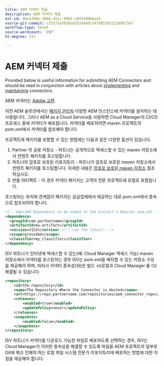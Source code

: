 ```yaml
---
title: AEM 커넥터 제출
description: AEM 커넥터 제출
exl-id: 9be1f00e-3666-411c-9001-c047e90b6ee5
source-git-commit: cf3273af030a8352044dcf4f88539121249b73e7
workflow-type: tm+mt
source-wordcount: '297'
ht-degree: 11%

---
```


AEM 커넥터 제출
===========================

Provided below is useful information for submitting AEM Connectors and should be read in conjunction with articles about [implementing](implement.md) and  [maintaining](maintain.md) connectors.

AEM 커넥터는 [Adobe 교환](https://partners.adobe.com/exchangeprogram/experiencecloud).

이전 AEM 솔루션에서는 [패키지 관리자](/help/implementing/developing/tools/package-manager.md) 다양한 AEM 인스턴스에 커넥터를 설치하는 데 사용됩니다. 그러나 AEM as a Cloud Service을 사용하면 Cloud Manager의 CI/CD 프로세스 중에 커넥터가 배포됩니다. 커넥터를 배포하려면 maven 프로젝트의 pom.xml에서 커넥터를 참조해야 합니다.

프로젝트에 패키지를 포함할 수 있는 방법에는 다음과 같은 다양한 옵션이 있습니다.

1. Partner 의 공용 저장소 - 파트너는 공개적으로 액세스할 수 있는 maven 저장소에서 컨텐츠 패키지를 호스팅합니다
1. 파트너의 암호로 보호된 리포지토리 - 파트너가 암호로 보호된 maven 저장소에서 컨텐츠 패키지를 호스팅합니다. 자세한 내용은 [암호로 보호된 maven 저장소](https://experienceleague.adobe.com/docs/experience-manager-cloud-service/implementing/using-cloud-manager/create-application-project/setting-up-project.html?lang=en#password-protected-maven-repositories) 참조하십시오.
1. 번들 아티팩트 - 이 경우 커넥터 패키지는 고객의 전문 프로젝트에 로컬로 포함됩니다.

호스팅되는 위치에 관계없이 패키지는 공급업체에서 제공하는 대로 pom.xml에서 종속으로 참조되어야 합니다.

```xml
<!-- UberJAR Dependency to be added to the project's Reactor pom.xml -->
<dependency>
  <groupId>com.partnername</groupId>
  <artifactId>my-artifact</artifactId>
  <version>V123</version> <!-- use the latest! -->
  <scope>provided</scope>
  <classifier>my_classifier</classifier>
</dependency>
```

ISV 파트너가 인터넷에 액세스할 수 있는(예: Cloud Manager 액세스 가능) maven 저장소에서 커넥터를 호스팅하는 경우 ISV는 pom.xml을 배치할 수 있는 저장소 구성을 제공해야 하며, 따라서 커넥터 종속성(위)은 빌드 시(로컬과 Cloud Manager 둘 다) 해결될 수 있습니다.

```xml
<repository>
    <id>the-repository</id>
    <name>The Repository Where the Connector is Hosted</name>
    <url>https://repo.partnername.com/repositories/aem_connector_repo</url>
    <releases>
        <enabled>true</enabled>
        <updatePolicy>never</updatePolicy>
    </releases>
    <snapshots>
        <enabled>false</enabled>
    </snapshots>
</repository>
```

ISV 파트너가 커넥터를 다운로드 가능한 파일로 배포하도록 선택하는 경우, ISV는 Cloud Manager가 이러한 종속성을 해결할 수 있도록 파일을 AEM 프로젝트의 일부로 Git에 체크 인해야 하는 로컬 파일 시스템 전문가 리포지토리에 배포하는 방법에 대한 지침을 제공해야 합니다.
